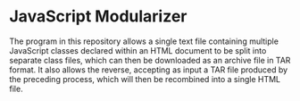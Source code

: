 JavaScript Modularizer
======================

The program in this repository allows a single text file containing multiple JavaScript classes declared within an HTML document to be split into separate class files, which can then be downloaded as an archive file in TAR format.  It also allows the reverse, accepting as input a TAR file produced by the preceding process, which will then be recombined into a single HTML file.